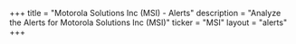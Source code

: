+++
title = "Motorola Solutions Inc (MSI) - Alerts"
description = "Analyze the Alerts for Motorola Solutions Inc (MSI)"
ticker = "MSI"
layout = "alerts"
+++

